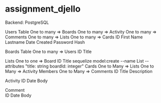 # assignment_djello

Backend: PostgreSQL

Users Table One to many => Boards
One to many => Activity
One to many => Comments
One to many => Lists
One to many => Cards
ID
First Name
Lastname
Date Created
Password Hash

Boards Table One to many => Users
ID
Title

Lists One to one => Board
ID
Title
sequelize model:create --name List --attributes "title: string boardId: integer"
Cards One to Many => Lists
One to Many => Activity
Members One to Many => Comments
ID
Title
Description

Activity
ID
Date
Body

Comment  
ID
Date
Body
